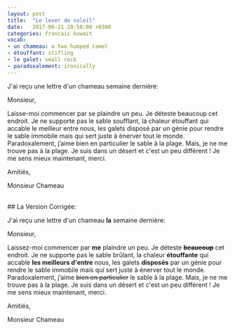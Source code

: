 ```yaml
---
layout: post
title:  "Le lever de soleil"
date:   2017-06-21 20:58:00 +0300
categories: francais kuwait
vocab:
- un chameau: a two humped camel
- étouffant: stifling
- le galet: small rock
- paradoxalement: ironically
---
```

J'ai reçu une lettre d'un chameau semaine dernière: <!--more-->

Monsieur,

Laisse-moi commencer par se plaindre un peu. Je déteste beaucoup cet endroit. Je ne supporte pas le sable soufflant, la chaleur étouffant qui accable le meilleur entre nous, les galets disposé par un génie pour rendre le sable immobile mais qui sert juste à énerver tout le monde. Paradoxalement, j’aime bien en particulier le sable à la plage. Mais, je ne me trouve pas à la plage. Je suis dans un désert et c'est un peu différent ! Je me sens mieux maintenant, merci.

Amitiés,

Monsieur Chameau  

<br/>
## La Version Corrigée:  
<br/>  

J'ai reçu une lettre d'un chameau **la** semaine dernière:

Monsieur,

Laissez-moi commencer par **me** plaindre un peu. Je déteste **<s>beaucoup</s>** cet endroit. Je ne supporte pas le sable brûlant, la chaleur **étouffante** qui accable **les meilleurs d'entre** nous, les galets **disposés** par un génie pour rendre le sable immobile mais qui sert juste à énerver tout le monde. Paradoxalement, j’aime <s>bien en particulier</s> le sable à la plage. Mais, je ne me trouve pas à la plage. Je suis dans un désert et c'est un peu différent ! Je me sens mieux maintenant, merci.

Amitiés,

Monsieur Chameau
